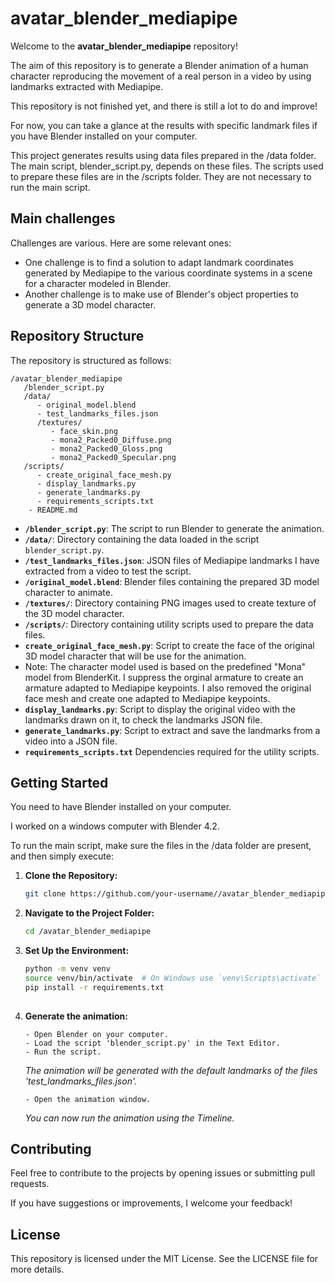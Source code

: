 # avatar_blender_mediapipe

Welcome to the **avatar_blender_mediapipe** repository!

The aim of this repository is to generate a Blender animation of a human character reproducing the movement of a real person in a video by using landmarks extracted with Mediapipe.

This repository is not finished yet, and there is still a lot to do and improve!

For now, you can take a glance at the results with specific landmark files if you have Blender installed on your computer.

This project generates results using data files prepared in the /data folder. The main script, blender_script.py, depends on these files. The scripts used to prepare these files are in the /scripts folder. They are not necessary to run the main script.


## Main challenges

Challenges are various. Here are some relevant ones:

- One challenge is to find a solution to adapt landmark coordinates generated by Mediapipe to the various coordinate systems in a scene for a character modeled in Blender.
- Another challenge is to make use of Blender's object properties to generate a 3D model character.

## Repository Structure

The repository is structured as follows:
```
/avatar_blender_mediapipe
   /blender_script.py
   /data/
      - original_model.blend
      - test_landmarks_files.json
      /textures/
         - face_skin.png
         - mona2_Packed0_Diffuse.png
         - mona2_Packed0_Gloss.png
         - mona2_Packed0_Specular.png
   /scripts/
      - create_original_face_mesh.py
      - display_landmarks.py
      - generate_landmarks.py
      - requirements_scripts.txt
    - README.md
```

- **`/blender_script.py`**: The script to run Blender to generate the animation.
- **`/data/`**: Directory containing the data loaded in the script `blender_script.py`.
- **`/test_landmarks_files.json`**: JSON files of Mediapipe landmarks I have extracted from a video to test the script.
- **`/original_model.blend`**: Blender files containing the prepared 3D model character to animate.
- **`/textures/`**: Directory containing PNG images used to create texture of the 3D model character.
- **`/scripts/`**: Directory containing utility scripts used to prepare the data files.
- **`create_original_face_mesh.py`**: Script to create the face of the original 3D model character that will be use for the animation.
- Note: The character model used is based on the predefined "Mona" model from BlenderKit. I suppress the orginal armature to create an armature adapted to Mediapipe keypoints. I also removed the original face mesh and create one adapted to Mediapipe keypoints.
- **`display_landmarks.py`**:  Script to display the original video with the landmarks drawn on it, to check the landmarks JSON file.
- **`generate_landmarks.py`**:  Script to extract and save the landmarks from a video into a JSON file.
- **`requirements_scripts.txt`** Dependencies required for the utility scripts.


## Getting Started


You need to have Blender installed on your computer.

I worked on a windows computer with Blender 4.2. 

To run the main script, make sure the files in the /data folder are present, and then simply execute:


1. **Clone the Repository:**
   ```bash
   git clone https://github.com/your-username//avatar_blender_mediapipe.git
   
2. **Navigate to the Project Folder:**
   ```bash
   cd /avatar_blender_mediapipe

3. **Set Up the Environment:**
   ```bash
   python -m venv venv
   source venv/bin/activate  # On Windows use `venv\Scripts\activate`
   pip install -r requirements.txt
  
4. **Generate the animation:**
   ```
   - Open Blender on your computer.
   - Load the script 'blender_script.py' in the Text Editor.
   - Run the script.
   ```
   *The animation will be generated with the default landmarks of the files 'test_landmarks_files.json'.*

   ```
   - Open the animation window.
   ```

   *You can now run the animation using the Timeline.*
   
## Contributing

Feel free to contribute to the projects by opening issues or submitting pull requests.

If you have suggestions or improvements, I welcome your feedback!

## License

This repository is licensed under the MIT License. See the LICENSE file for more details.

